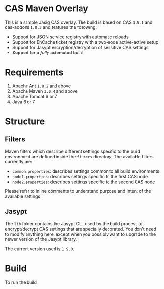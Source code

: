 CAS Maven Overlay
========
This is a sample Jasig CAS overlay. The build is based on CAS `3.5.1` and cas-addons `1.0.3` 
and features the following:

* Support for JSON service registry with automatic reloads
* Support for EhCache ticket registry with a two-node active-active setup
* Support for Jasypt encryption/decryption of sensitive CAS settings
* Support for a _fully_ automated build

# Requirements
1. Apache Ant `1.8.2` and above
2. Apache Maven `3.0.4` and above
3. Apache Tomcat 6 or 7
4. Java 6 or 7

# Structure
## Filters
Maven filters which describe different settings specific to the build environment are defined inside the `filters`
directory. The available filters currently are:

* `common.properties`: describes settings common to all build environments
* `node1.properties`: describes settings specific to the first CAS node
* `node2.properties`: describes settings specific to the second CAS node

Please refer to inline comments to understand purpose and intent of the available settings

## Jasypt
The `lib` folder contains the Jasypt CLI, used by the build process to encrypt/decrypt CAS settings that are specially
decorated. You don't need to modify anything here, except when you possibly want to upgrade to the newer version of
the Jasypt library. 

The current version used is `1.9.0`.


# Build
To run the build